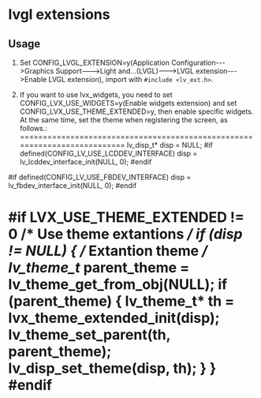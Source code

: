 # lvgl extensions

## Usage

1. Set CONFIG_LVGL_EXTENSION=y(Application Configuration--->Graphics Support--->Light and...(LVGL)--->LVGL extension--->Enable LVGL extension), import with `#include <lv_ext.h>`.

2. If you want to use lvx_widgets, you need to set CONFIG_LVX_USE_WIDGETS=y(Enable widgets extension) and set CONFIG_LVX_USE_THEME_EXTENDED=y, then enable specific widgets. At the same time, set the theme when registering the screen, as follows.:
==========================================================================
    lv_disp_t* disp = NULL;
#if defined(CONFIG_LV_USE_LCDDEV_INTERFACE)
    disp = lv_lcddev_interface_init(NULL, 0);
#endif

#if defined(CONFIG_LV_USE_FBDEV_INTERFACE)
    disp = lv_fbdev_interface_init(NULL, 0);
#endif

#if LVX_USE_THEME_EXTENDED != 0
    /* Use theme extantions */
    if (disp != NULL) {
        /* Extantion theme */
        lv_theme_t* parent_theme = lv_theme_get_from_obj(NULL);
        if (parent_theme) {
            lv_theme_t* th = lvx_theme_extended_init(disp);
            lv_theme_set_parent(th, parent_theme);
            lv_disp_set_theme(disp, th);
        }
    }
#endif
==========================================================================
